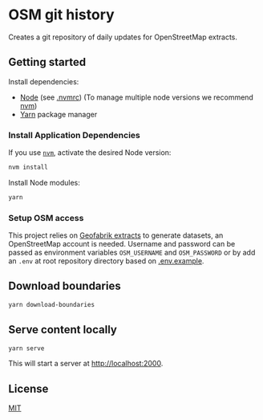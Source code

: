 
# OSM git history

Creates a git repository of daily updates for OpenStreetMap extracts.

## Getting started

Install dependencies:

- [Node](http://nodejs.org/) (see [.nvmrc](./.nvmrc)) (To manage multiple node versions we recommend [nvm](https://github.com/creationix/nvm))
- [Yarn](https://yarnpkg.com/) package manager

### Install Application Dependencies

If you use [`nvm`](https://github.com/creationix/nvm), activate the desired Node version:

```sh
nvm install
```

Install Node modules:

```sh
yarn
```

### Setup OSM access

This project relies on [Geofabrik extracts](https://download.geofabrik.de) to generate datasets, an OpenStreetMap account is needed. Username and password can be passed as environment variables `OSM_USERNAME` and `OSM_PASSWORD` or by add an `.env` at root repository directory based on [.env.example](.env.example).

## Download boundaries

```bash
yarn download-boundaries
```

## Serve content locally

```bash
yarn serve
```

This will start a server at <http://localhost:2000>.
## License

[MIT](LICENSE)
